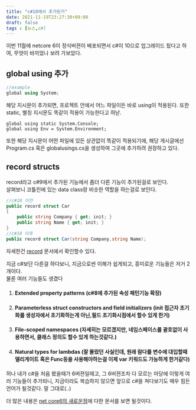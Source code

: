```yaml
---
title: "c#10에서 추가된거"
date: 2021-11-19T23:27:30+09:00
draft: false
tags : [뉴스,c#]
---
```

이번 11월에 netcore 6이 정식버젼이 배포되면서 c#이 10으로 업그레이드 됬다고 하여,
무엇이 바끼었나 보려 가보았다.

## global using 추가
``` cs
//example
global using System;
```
해당 지시문이 추가되면, 프로젝트 안에서 어느 파일이든 바로 using이 적용된다. 
또한 static, 별칭 지시문도 똑같이 적용이 가능한다고 하낟.
```
global using static System.Console;
global using Env = System.Environment;
```
또한 해당 지시문이 어떤 파일에 있든 상관없이 똑같이 적용되기에, 해당 게시글에선
Program.cs 혹은 globalusings.cs을 생성하여 그곳에 추가하려 권장하고 있다.


## record structs

record라고 c#9에서 추가된 기능에서 좀더 다른 기능이 추가된걸로 보인다.  
살펴보니 코틀린에 있는 data class랑 비슷한 역할을 하는걸로 보인다.
``` cs
//c#10 이전
public record struct Car
{
    public string Company { get; init; }
    public string Name { get; init; }
}
//c#10 이후
public record struct Car(string Company,string Name);
``` 
자세한건 [record](https://docs.microsoft.com/en-us/dotnet/csharp/language-reference/builtin-types/record) 문서에서
확인할수 있다.  
  
지금 c#보단 다른걸 하다보니, 지금으로썬 이해가 쉽게되고, 흥미로운 기능들은 저거 2개이다.  
물론 여러 기능들도 생겼다
1. #### Extended property patterns (c#8에 추가된 속성 패턴기능 확장)
2. #### Parameterless struct constructors and field initializers (init 접근자 초기화를 생성자에서 초기화하는게 아닌,필드 초기화시점에서 할수 있게 한거)
3. #### File-scoped namespaces (자세히는 모르겠지만, 네임스페이스를 괄호없이 사용하면서, 클래스 정의도 할수 있게 하는것같다.)
4. #### Natural types for lambdas (잘 몰랐던 사실인데, 원래 람다를 변수에 대입할때 델리게이트 혹은 Func등을 사용해야하는걸 이제 var 키워드도 가능하게 한거같다)
허나 내가 c#을 처음 봤을때가 6버젼일때고, 그 6버젼조차 다 모르는 마당에 이렇게 여러 기능들이 추가되니, 지금이라도 복습하지 않으면 
앞으로 c#을 쳐다보기도 매우 힘든 언어가 될것같다. 말 그대로(..)



더 많은 내용은 [net core6의 새로운점](https://devblogs.microsoft.com/dotnet/announcing-net-6/)에 다한 문서를 보면 될것이다.